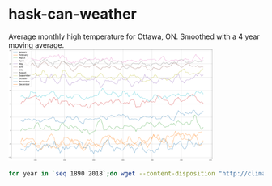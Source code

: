 # hask-can-weather
Average monthly high temperature for Ottawa, ON. Smoothed with a 4 year moving average.
<img src="Figure_1_cropped.png?raw=true" width="80%">

```bash
for year in `seq 1890 2018`;do wget --content-disposition "http://climate.weather.gc.ca/climate_data/bulk_data_e.html?format=csv&stationID=4333&Year=${year}&Day=14&timeframe=2&submit= Download+Data" ;done
```

